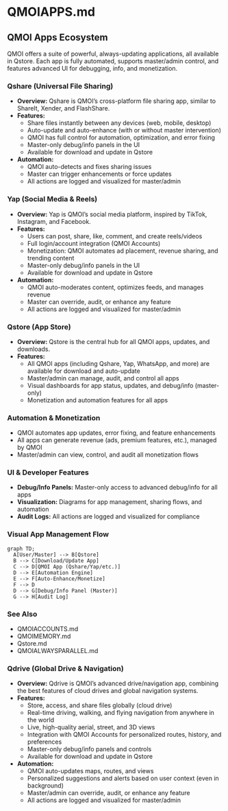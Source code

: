 # QMOIAPPS.md

## QMOI Apps Ecosystem

QMOI offers a suite of powerful, always-updating applications, all available in Qstore. Each app is fully automated, supports master/admin control, and features advanced UI for debugging, info, and monetization.

### Qshare (Universal File Sharing)
- **Overview:** Qshare is QMOI’s cross-platform file sharing app, similar to ShareIt, Xender, and FlashShare.
- **Features:**
  - Share files instantly between any devices (web, mobile, desktop)
  - Auto-update and auto-enhance (with or without master intervention)
  - QMOI has full control for automation, optimization, and error fixing
  - Master-only debug/info panels in the UI
  - Available for download and update in Qstore
- **Automation:**
  - QMOI auto-detects and fixes sharing issues
  - Master can trigger enhancements or force updates
  - All actions are logged and visualized for master/admin

### Yap (Social Media & Reels)
- **Overview:** Yap is QMOI’s social media platform, inspired by TikTok, Instagram, and Facebook.
- **Features:**
  - Users can post, share, like, comment, and create reels/videos
  - Full login/account integration (QMOI Accounts)
  - Monetization: QMOI automates ad placement, revenue sharing, and trending content
  - Master-only debug/info panels in the UI
  - Available for download and update in Qstore
- **Automation:**
  - QMOI auto-moderates content, optimizes feeds, and manages revenue
  - Master can override, audit, or enhance any feature
  - All actions are logged and visualized for master/admin

### Qstore (App Store)
- **Overview:** Qstore is the central hub for all QMOI apps, updates, and downloads.
- **Features:**
  - All QMOI apps (including Qshare, Yap, WhatsApp, and more) are available for download and auto-update
  - Master/admin can manage, audit, and control all apps
  - Visual dashboards for app status, updates, and debug/info (master-only)
  - Monetization and automation features for all apps

### Automation & Monetization
- QMOI automates app updates, error fixing, and feature enhancements
- All apps can generate revenue (ads, premium features, etc.), managed by QMOI
- Master/admin can view, control, and audit all monetization flows

### UI & Developer Features
- **Debug/Info Panels:** Master-only access to advanced debug/info for all apps
- **Visualization:** Diagrams for app management, sharing flows, and automation
- **Audit Logs:** All actions are logged and visualized for compliance

### Visual App Management Flow
```mermaid
graph TD;
  A[User/Master] --> B[Qstore]
  B --> C[Download/Update App]
  C --> D[QMOI App (Qshare/Yap/etc.)]
  D --> E[Automation Engine]
  E --> F[Auto-Enhance/Monetize]
  F --> D
  D --> G[Debug/Info Panel (Master)]
  G --> H[Audit Log]
```

### See Also
- QMOIACCOUNTS.md
- QMOIMEMORY.md
- Qstore.md
- QMOIALWAYSPARALLEL.md 

### Qdrive (Global Drive & Navigation)
- **Overview:** Qdrive is QMOI’s advanced drive/navigation app, combining the best features of cloud drives and global navigation systems.
- **Features:**
  - Store, access, and share files globally (cloud drive)
  - Real-time driving, walking, and flying navigation from anywhere in the world
  - Live, high-quality aerial, street, and 3D views
  - Integration with QMOI Accounts for personalized routes, history, and preferences
  - Master-only debug/info panels and controls
  - Available for download and update in Qstore
- **Automation:**
  - QMOI auto-updates maps, routes, and views
  - Personalized suggestions and alerts based on user context (even in background)
  - Master/admin can override, audit, or enhance any feature
  - All actions are logged and visualized for master/admin 